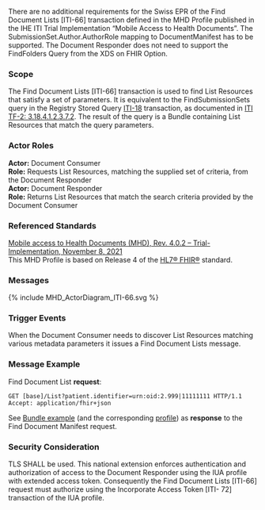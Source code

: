 There are no additional requirements for the Swiss EPR of the Find Document Lists [ITI-66] transaction
defined in the MHD Profile published in the IHE ITI Trial Implementation “Mobile Access to Health Documents”.
The SubmissionSet.Author.AuthorRole mapping to DocumentManifest has to be supported. The Document Responder
does not need to support the FindFolders Query from the XDS on FHIR Option. 

### Scope

The Find Document Lists [ITI-66] transaction is used to find List Resources
that satisfy a set of parameters. It is equivalent to the FindSubmissionSets query in the Registry
Stored Query [ITI-18](https://profiles.ihe.net/ITI/TF/Volume2/ITI-18.html) transaction, as documented in [ITI TF-2: 3.18.4.1.2.3.7.2](https://profiles.ihe.net/ITI/TF/Volume2/ITI-18.html#3.18.4.1.2.3.7.2). The result of the query is a Bundle containing List Resources that match the query parameters.

### Actor Roles

**Actor:** Document Consumer   
**Role:** Requests List Resources, matching the supplied set of criteria, from the Document Responder   
**Actor:** Document Responder   
**Role:** Returns List Resources that match the search criteria provided by the Document Consumer   

### Referenced Standards

[Mobile access to Health Documents (MHD), Rev. 4.0.2 – Trial-Implementation,  November 8, 2021](https://profiles.ihe.net/ITI/MHD/index.html)   
This MHD Profile is based on Release 4 of the [HL7® FHIR®](https://www.hl7.org/fhir/index.html) standard.

### Messages

<div>{% include MHD_ActorDiagram_ITI-66.svg %}</div>

### Trigger Events

When the Document Consumer needs to discover List Resources matching various metadata parameters it issues a Find Document Lists message.

### Message Example

Find Document List **request**:
```
GET [base]/List?patient.identifier=urn:oid:2.999|11111111 HTTP/1.1
Accept: application/fhir+json
```

See [Bundle example](Bundle-Bundle-FindSubmissionSets.html) (and the corresponding [profile](StructureDefinition-ch-mhd-submissionset-comprehensive-bundle.html)) as **response** to the Find Document Manifest request.

### Security Consideration

TLS SHALL be used. This national extension enforces authentication and authorization of access to the
Document Responder using the IUA profile with extended access token. Consequently
the Find Document Lists [ITI-66] request must authorize using the Incorporate Access Token [ITI-
72] transaction of the IUA profile.